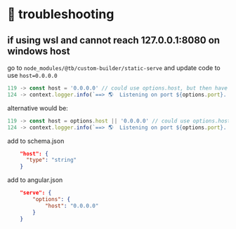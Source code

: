 # 🔧 troubleshooting 

## if using wsl and cannot reach 127.0.0.1:8080 on windows host

go to `node_modules/@tb/custom-builder/static-serve` and update code to use `host=0.0.0.0`

```ts
119 -> const host = '0.0.0.0' // could use options.host, but then have to update schema.json and pass option variable from angular.json
124 -> context.logger.info(`==> 🌎  Listening on port ${options.port}. Open up http://${host}:${options.port}/ in your browser.`);
```

alternative would be:

```ts
119 -> const host = options.host || '0.0.0.0' // could use options.host, but then have to update schema.json and pass option variable from angular.json
124 -> context.logger.info(`==> 🌎  Listening on port ${options.port}. Open up http://${host}:${options.port}/ in your browser.`);
```

add to schema.json

```json
    "host": {
      "type": "string"
    }
```

add to angular.json

```json
    "serve": {
        "options": {
            "host": "0.0.0.0"
        }
    }
```